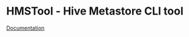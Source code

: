 # HMSTool - Hive Metastore CLI tool

[Documentation][]

[Documentation]: https://github.com/akolb1/gometastore/blob/master/hmstool/doc/hmstool.md "Documentation"

